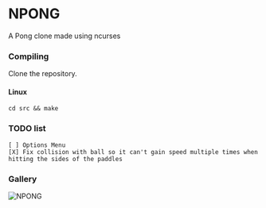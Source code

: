 # NPONG
A Pong clone made using ncurses

### Compiling
Clone the repository.

#### Linux

````
cd src && make
````

### TODO list
```text
[ ] Options Menu
[X] Fix collision with ball so it can't gain speed multiple times when hitting the sides of the paddles
```

### Gallery
![NPONG](https://i.imgur.com/ByaeNcG.png)

